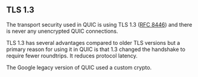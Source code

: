 ## TLS 1.3

The transport security used in QUIC is using TLS 1.3 ([RFC
8446](https://tools.ietf.org/html/rfc8446)) and there is never any unencrypted
QUIC connections.

TLS 1.3 has several advantages compared to older TLS versions but a primary
reason for using it in QUIC is that 1.3 changed the handshake to require fewer
roundtrips. It reduces protocol latency.

The Google legacy version of QUIC used a custom crypto.
